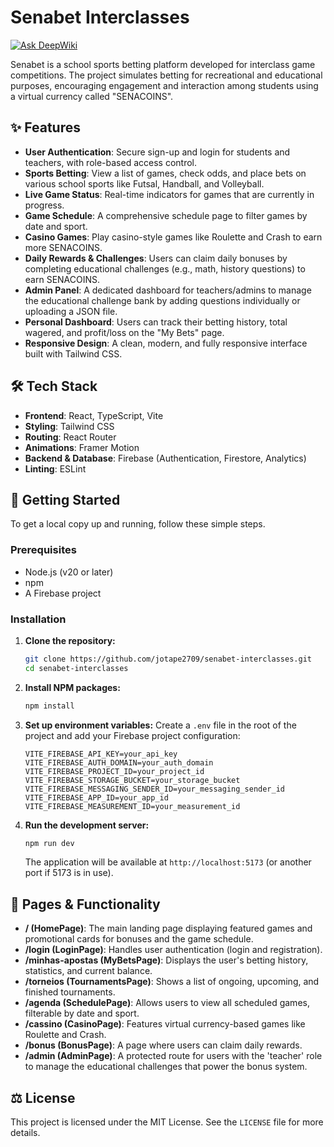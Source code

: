 # Senabet Interclasses
[![Ask DeepWiki](https://devin.ai/assets/askdeepwiki.png)](https://deepwiki.com/jotape2709/senabet-interclasses.git)

Senabet is a school sports betting platform developed for interclass game competitions. The project simulates betting for recreational and educational purposes, encouraging engagement and interaction among students using a virtual currency called "SENACOINS".

## ✨ Features

*   **User Authentication**: Secure sign-up and login for students and teachers, with role-based access control.
*   **Sports Betting**: View a list of games, check odds, and place bets on various school sports like Futsal, Handball, and Volleyball.
*   **Live Game Status**: Real-time indicators for games that are currently in progress.
*   **Game Schedule**: A comprehensive schedule page to filter games by date and sport.
*   **Casino Games**: Play casino-style games like Roulette and Crash to earn more SENACOINS.
*   **Daily Rewards & Challenges**: Users can claim daily bonuses by completing educational challenges (e.g., math, history questions) to earn SENACOINS.
*   **Admin Panel**: A dedicated dashboard for teachers/admins to manage the educational challenge bank by adding questions individually or uploading a JSON file.
*   **Personal Dashboard**: Users can track their betting history, total wagered, and profit/loss on the "My Bets" page.
*   **Responsive Design**: A clean, modern, and fully responsive interface built with Tailwind CSS.

## 🛠️ Tech Stack

*   **Frontend**: React, TypeScript, Vite
*   **Styling**: Tailwind CSS
*   **Routing**: React Router
*   **Animations**: Framer Motion
*   **Backend & Database**: Firebase (Authentication, Firestore, Analytics)
*   **Linting**: ESLint

## 🚀 Getting Started

To get a local copy up and running, follow these simple steps.

### Prerequisites

*   Node.js (v20 or later)
*   npm
*   A Firebase project

### Installation

1.  **Clone the repository:**
    ```sh
    git clone https://github.com/jotape2709/senabet-interclasses.git
    cd senabet-interclasses
    ```

2.  **Install NPM packages:**
    ```sh
    npm install
    ```

3.  **Set up environment variables:**
    Create a `.env` file in the root of the project and add your Firebase project configuration:
    ```env
    VITE_FIREBASE_API_KEY=your_api_key
    VITE_FIREBASE_AUTH_DOMAIN=your_auth_domain
    VITE_FIREBASE_PROJECT_ID=your_project_id
    VITE_FIREBASE_STORAGE_BUCKET=your_storage_bucket
    VITE_FIREBASE_MESSAGING_SENDER_ID=your_messaging_sender_id
    VITE_FIREBASE_APP_ID=your_app_id
    VITE_FIREBASE_MEASUREMENT_ID=your_measurement_id
    ```

4.  **Run the development server:**
    ```sh
    npm run dev
    ```
    The application will be available at `http://localhost:5173` (or another port if 5173 is in use).

## 📄 Pages & Functionality

*   **/ (HomePage)**: The main landing page displaying featured games and promotional cards for bonuses and the game schedule.
*   **/login (LoginPage)**: Handles user authentication (login and registration).
*   **/minhas-apostas (MyBetsPage)**: Displays the user's betting history, statistics, and current balance.
*   **/torneios (TournamentsPage)**: Shows a list of ongoing, upcoming, and finished tournaments.
*   **/agenda (SchedulePage)**: Allows users to view all scheduled games, filterable by date and sport.
*   **/cassino (CasinoPage)**: Features virtual currency-based games like Roulette and Crash.
*   **/bonus (BonusPage)**: A page where users can claim daily rewards.
*   **/admin (AdminPage)**: A protected route for users with the 'teacher' role to manage the educational challenges that power the bonus system.

## ⚖️ License

This project is licensed under the MIT License. See the `LICENSE` file for more details.
